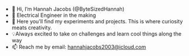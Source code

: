 - 👋 Hi, I’m Hannah Jacobs (@ByteSizedHannah)
- 🚀 Electrical Engineer in the making
- 🌱 Here you'll find my experiments and projects. This is where curiosity meats creativity.
- 💡Always excited to take on challenges and learn cool things along the way
- 📫 Reach me by email: hannahjacobs2003@icloud.com

<!---
ByteSizedHannah/ByteSizedHannah is a ✨ special ✨ repository because its `README.md` (this file) appears on your GitHub profile.
You can click the Preview link to take a look at your changes.
--->
